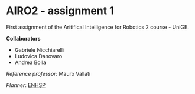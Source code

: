 # AIRO2 - assignment 1
First assignment of the Aritifical Intelligence for Robotics 2 course - UniGE.

**Collaborators**
- Gabriele Nicchiarelli
- Ludovica Danovaro
- Andrea Bolla

*Reference professor*: Mauro Vallati

*Planner*: [ENHSP](https://sites.google.com/view/enhsp/)
